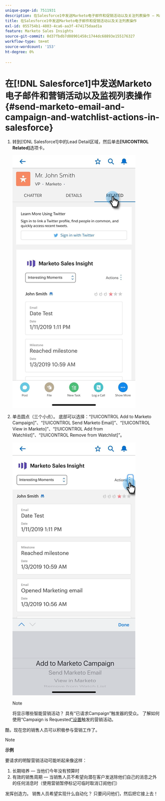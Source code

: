 ```yaml
---
unique-page-id: 7511931
description: 在Salesforce1中发送Marketo电子邮件和促销活动以及关注列表操作 — Marketo文档 — 产品文档
title: 在Salesforce1中发送Marketo电子邮件和促销活动以及关注列表操作
exl-id: 055754b1-4803-4ca6-aa3f-474175daad1a
feature: Marketo Sales Insights
source-git-commit: 0d37fbdb7d08901458c1744dc68893e155176327
workflow-type: tm+mt
source-wordcount: '153'
ht-degree: 0%

---
```


# 在[!DNL Salesforce1]中发送Marketo电子邮件和营销活动以及监视列表操作 {#send-marketo-email-and-campaign-and-watchlist-actions-in-salesforce}

1. 转到[!DNL Salesforce1]中的Lead Detail区域，然后单击&#x200B;**[!UICONTROL Related]**&#x200B;选项卡。

   ![](assets/one-1.png)

1. 单击圆点（三个小点）。 底部可以选择：“[!UICONTROL Add to Marketo Campaign]”、“[!UICONTROL Send Marketo Email]”、“[!UICONTROL View in Marketo]”、“[!UICONTROL Add from Watchlist]”、“[!UICONTROL Remove from Watchlist]”。

   ![](assets/two-1.png)

   >[!NOTE]
   >
   >将显示哪些智能营销活动？ 具有“已请求Campaign”触发器的受众。 了解如何使用“Campaign is Requested[”设置](/help/marketo/product-docs/core-marketo-concepts/smart-campaigns/flow-actions/request-campaign.md)触发的营销活动。

酷，现在您的销售人员可以积极参与营销工作了。

>[!NOTE]
>
>**示例**
>
>要请求的明智营销活动可能听起来像这样：
>
>1. 长期培养 — 当他们今年没有预算时
>1. 有效的销售周期 — 当销售人员不希望向潜在客户发送除他们自己的消息之外的任何消息时（使用营销暂停标记可临时取消订阅他们）
>
>发挥创造力。 销售人员希望实现什么自动化？ 只要问问他们，然后把它接上去！
